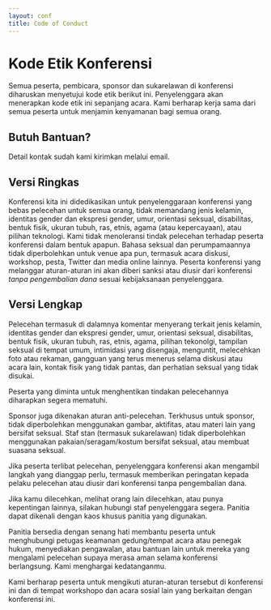 ```yaml
---
layout: conf
title: Code of Conduct
---
```


<h1>Kode Etik Konferensi</h1>

<p>Semua peserta, pembicara, sponsor dan sukarelawan di konferensi diharuskan menyetujui kode etik berikut ini. Penyelenggara akan menerapkan kode etik ini sepanjang acara. Kami berharap kerja sama dari semua peserta untuk menjamin kenyamanan bagi semua orang.</p>

<h2>Butuh Bantuan?</h2>

<p>Detail kontak sudah kami kirimkan melalui email.</p>

<h2>Versi Ringkas</h2>

<p>Konferensi kita ini didedikasikan untuk penyelenggaraan konferensi yang bebas pelecehan untuk semua orang, tidak memandang jenis kelamin, identitas gender dan ekspresi gender, umur, orientasi seksual, disabilitas, bentuk fisik, ukuran tubuh, ras, etnis, agama (atau kepercayaan), atau pilihan teknologi. Kami tidak menoleransi tindak pelecehan terhadap peserta konferensi dalam bentuk apapun. Bahasa seksual dan perumpamaannya tidak diperbolehkan untuk venue apa pun, termasuk acara diskusi, workshop, pesta, Twitter dan media online lainnya. Peserta konferensi yang melanggar aturan-aturan ini akan diberi sanksi atau diusir dari konferensi <em>tanpa pengembalian dana</em> sesuai kebijaksanaan penyelenggara.</p>

<h2>Versi Lengkap</h2>

<p>Pelecehan termasuk di dalamnya komentar menyerang terkait jenis kelamin, identitas gender dan ekspresi gender, umur, orientasi seksual, disabilitas, bentuk fisik, ukuran tubuh, ras, etnis, agama, pilihan tekonolgi, tampilan seksual di tempat umum, intimidasi yang disengaja, menguntit, melecehkan foto atau rekaman, gangguan yang terus menerus selama diskusi atau acara lain, kontak fisik yang tidak pantas, dan perhatian seksual yang tidak disukai.</p>

<p>Peserta yang diminta untuk menghentikan tindakan pelecehannya diharapkan segera mematuhi.</p>

<p>Sponsor juga dikenakan aturan anti-pelecehan. Terkhusus untuk sponsor, tidak diperbolehkan menggunakan gambar, aktifitas, atau materi lain yang bersifat seksual. Staf stan (termasuk sukarelawan) tidak diperbolehkan menggunakan pakaian/seragam/kostum bersifat seksual, atau membuat suasana seksual.</p>

<p>Jika peserta terlibat pelecehan, penyelenggara konferensi akan mengambil langkah yang dianggap perlu, termasuk memberikan peringatan kepada pelaku pelecehan atau diusir dari konferensi tanpa pengembalian dana.</p>

<p>Jika kamu dilecehkan, melihat orang lain dilecehkan, atau punya kepentingan lainnya, silakan hubungi staf penyelenggara segera. Panitia dapat dikenali dengan kaos khusus panitia yang digunakan.</p>

<p>Panitia bersedia dengan senang hati membantu peserta untuk menghubungi petugas keamanan gedung/tempat acara atau penegak hukum, menyediakan pengawalan, atau bantuan lain untuk mereka yang mengalami pelecehan supaya merasa aman selama konferensi berlangsung. Kami menghargai kedatanganmu.</p>

<p>Kami berharap peserta untuk mengikuti aturan-aturan tersebut di konferensi ini dan di tempat workshopo dan acara sosial lain yang berkaitan dengan konferensi ini.</p>
